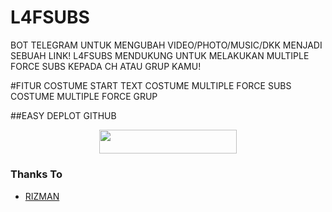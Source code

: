 # L4FSUBS

BOT TELEGRAM UNTUK MENGUBAH VIDEO/PHOTO/MUSIC/DKK MENJADI SEBUAH LINK!
L4FSUBS MENDUKUNG UNTUK MELAKUKAN MULTIPLE FORCE SUBS KEPADA CH ATAU GRUP KAMU!

#FITUR
COSTUME START TEXT
COSTUME MULTIPLE FORCE SUBS
COSTUME MULTIPLE FORCE GRUP

##EASY DEPLOT GITHUB


<p align="center"><a href="https://heroku.com/deploy?template=https://github.com/peler25/L4FSUBS"> <img src="https://img.shields.io/badge/Deploy%20To%20Heroku-blue?style=for-the-badge&logo=heroku" width="220" height="38.45"/></a></p>

### Thanks To
* [RIZMAN](https://github.com/mrismanaziz/)
